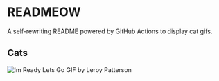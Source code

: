 # READMEOW

A self-rewriting README powered by GitHub Actions to display cat gifs.

## Cats

![Im Ready Lets Go GIF by Leroy Patterson](https://media2.giphy.com/media/CjmvTCZf2U3p09Cn0h/200.gif?cid=9acd02daij30jbecpomly0ps5mygijeopze1qe0y5i2mz163&ep=v1_gifs_search&rid=200.gif&ct=g)
